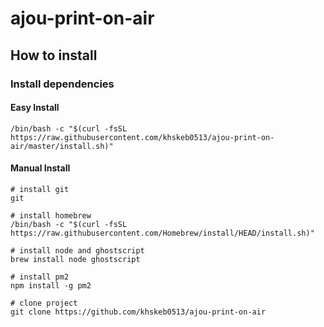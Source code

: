 # ajou-print-on-air

## How to install

### Install dependencies

#### Easy Install

~~~
/bin/bash -c "$(curl -fsSL https://raw.githubusercontent.com/khskeb0513/ajou-print-on-air/master/install.sh)"
~~~

#### Manual Install

~~~
# install git
git

# install homebrew
/bin/bash -c "$(curl -fsSL https://raw.githubusercontent.com/Homebrew/install/HEAD/install.sh)"

# install node and ghostscript
brew install node ghostscript

# install pm2
npm install -g pm2

# clone project
git clone https://github.com/khskeb0513/ajou-print-on-air
